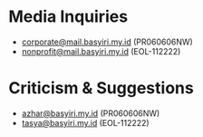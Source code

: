 # Media Inquiries

* corporate@mail.basyiri.my.id (PR060606NW)
* nonprofit@mail.basyiri.my.id (EOL-112222)

# Criticism & Suggestions

* azhar@basyiri.my.id (PR060606NW)
* tasya@basyiri.my.id (EOL-112222)
